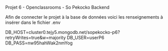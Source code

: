 Projet 6 - Openclassrooms - So Pekocko
Backend

Afin de connecter le projet à la base de données voici les renseignements à insérer dans le fichier .env

DB_HOST=cluster0.tejy5.mongodb.net/sopekocko-p6?retryWrites=true&w=majority
DB_USER=userP6
DB_PASS=nw95hahWak2nmYog
